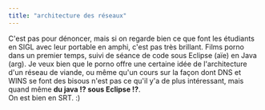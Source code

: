 ```yaml
---
title: "architecture des réseaux"
---
```


<troll level="hurt me plenty">

C'est pas pour dénoncer, mais si on regarde bien ce que font les étudiants en
SIGL avec leur portable en amphi, c'est pas très brillant. Films porno dans un
premier temps, suivi de séance de code sous Eclipse (aïe) en Java (arg). Je
veux bien que le porno offre une certaine idée de l'architecture d'un réseau
de viande, ou même qu'un cours sur la façon dont DNS et WINS se font des
bisous n'est pas ce qu'il y'a de plus intéressant, mais quand même **du java
!? sous Eclipse !?**.  
On est bien en SRT. :)

</troll>

